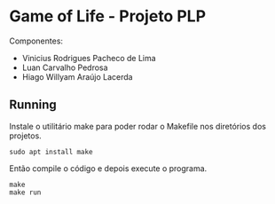 # Game of Life - Projeto PLP

Componentes:

- Vinicius Rodrigues Pacheco de Lima
- Luan Carvalho Pedrosa
- Hiago Willyam Araújo Lacerda

## Running

Instale o utilitário make para poder rodar o Makefile nos diretórios dos projetos.

```
sudo apt install make
```

Então compile o código e depois execute o programa.

```
make
make run
```
